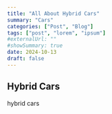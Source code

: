 ```yaml
---
title: "All About Hybrid Cars"
summary: "Cars"
categories: ["Post", "Blog"]
tags: ["post", "lorem", "ipsum"]
#externalUrl: ""
#showSummary: true
date: 2024-10-13
draft: false
---
```


## Hybrid Cars

hybrid cars
